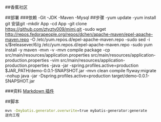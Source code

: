 ##香蕉社区

##部署
###依赖
-Git
-JDK
-Maven
-Mysql
##步骤
-yum update
-yum install git  安装git
-mkdir App
-cd App
-git clone https://github.com/ztyzty009/mimi.git
-sudo wget http://repos.fedorapeople.org/repos/dchen/apache-maven/epel-apache-maven.repo -O /etc/yum.repos.d/epel-apache-maven.repo
-sudo sed -i s/\$releasever/6/g /etc/yum.repos.d/epel-apache-maven.repo
-sudo yum install -y maven
-mvn -v
-mvn compile package
-cp src/main/resources/application.properties src/main/resources/application-production.properties
-vim src/main/resources/application-production.properties
-java -jar -spring.profiles.active=production $JAR_PATH/demo-0.0.1-SNAPSHOT.jar
-mvn clean compile flyway:migrate
-nohup java -jar -Dspring.profiles.active=production target/demo-0.0.1-SNAPSHOT.jar

###资料
[Markdown 插件](http://editor.md.ipandao.com/)


##脚本
```bash
mvn -Dmybatis.generator.overwrite=true mybatis-generator:generate
逆向工程
```